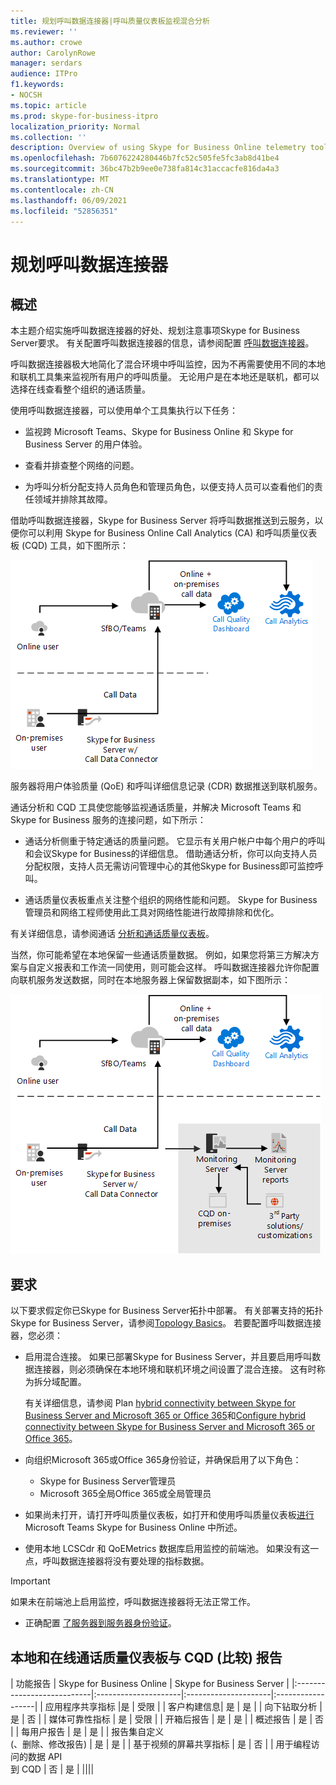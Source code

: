 ```yaml
---
title: 规划呼叫数据连接器|呼叫质量仪表板监视混合分析
ms.reviewer: ''
ms.author: crowe
author: CarolynRowe
manager: serdars
audience: ITPro
f1.keywords:
- NOCSH
ms.topic: article
ms.prod: skype-for-business-itpro
localization_priority: Normal
ms.collection: ''
description: Overview of using Skype for Business Online telemetry tools to monitor an on-premises implementation in a hybrid scenario.
ms.openlocfilehash: 7b6076224280446b7fc52c505fe5fc3ab8d41be4
ms.sourcegitcommit: 36bc47b2b9ee0e738fa814c31accacfe816da4a3
ms.translationtype: MT
ms.contentlocale: zh-CN
ms.lasthandoff: 06/09/2021
ms.locfileid: "52856351"
---
```

# <a name="plan-call-data-connector"></a>规划呼叫数据连接器

## <a name="overview"></a>概述

本主题介绍实施呼叫数据连接器的好处、规划注意事项Skype for Business Server要求。 有关配置呼叫数据连接器的信息，请参阅配置 [呼叫数据连接器](configure-call-data-connector.md)。


呼叫数据连接器极大地简化了混合环境中呼叫监控，因为不再需要使用不同的本地和联机工具集来监视所有用户的呼叫质量。 无论用户是在本地还是联机，都可以选择在线查看整个组织的通话质量。

使用呼叫数据连接器，可以使用单个工具集执行以下任务：

- 监视跨 Microsoft Teams、Skype for Business Online 和 Skype for Business Server 的用户体验。

- 查看并排查整个网络的问题。

- 为呼叫分析分配支持人员角色和管理员角色，以便支持人员可以查看他们的责任领域并排除其故障。

借助呼叫数据连接器，Skype for Business Server 将呼叫数据推送到云服务，以便你可以利用 Skype for Business Online Call Analytics (CA) 和呼叫质量仪表板 (CQD) 工具，如下图所示：

![SfB 云语音邮件](../../sfbserver2019/media/call-data-connector-plan-1.png)

服务器将用户体验质量 (QoE) 和呼叫详细信息记录 (CDR) 数据推送到联机服务。

通话分析和 CQD 工具使您能够监视通话质量，并解决 Microsoft Teams 和 Skype for Business 服务的连接问题，如下所示：

- 通话分析侧重于特定通话的质量问题。 它显示有关用户帐户中每个用户的呼叫和会议Skype for Business的详细信息。  借助通话分析，你可以向支持人员分配权限，支持人员无需访问管理中心的其他Skype for Business即可监控呼叫。

- 通话质量仪表板重点关注整个组织的网络性能和问题。 Skype for Business管理员和网络工程师使用此工具对网络性能进行故障排除和优化。

有关详细信息，请参阅通话 [分析和通话质量仪表板](/SkypeForBusiness/using-call-quality-in-your-organization/difference-between-call-analytics-and-call-quality-dashboard)。

当然，你可能希望在本地保留一些通话质量数据。 例如，如果您将第三方解决方案与自定义报表和工作流一同使用，则可能会这样。  呼叫数据连接器允许你配置向联机服务发送数据，同时在本地服务器上保留数据副本，如下图所示：

![SfB 云语音邮件](../../sfbserver2019/media/call-data-connector-plan-2.png)

## <a name="requirements"></a>要求

以下要求假定你已Skype for Business Server拓扑中部署。  有关部署支持的拓扑Skype for Business Server，请参阅[Topology Basics](../../SfbServer/plan-your-deployment/topology-basics/topology-basics.md)。 若要配置呼叫数据连接器，您必须：

- 启用混合连接。 如果已部署Skype for Business Server，并且要启用呼叫数据连接器，则必须确保在本地环境和联机环境之间设置了混合连接。 这有时称为拆分域配置。

   有关详细信息，请参阅 Plan [hybrid connectivity between Skype for Business Server and Microsoft 365 or Office 365](plan-hybrid-connectivity.md)和[Configure hybrid connectivity between Skype for Business Server and Microsoft 365 or Office 365](configure-hybrid-connectivity.md)。

- 向组织Microsoft 365或Office 365身份验证，并确保启用了以下角色：

  - Skype for Business Server管理员
  - Microsoft 365全局Office 365或全局管理员

- 如果尚未打开，请打开呼叫质量仪表板，如打开和使用呼叫质量仪表板[进行](/microsoftteams/turning-on-and-using-call-quality-dashboard)Microsoft Teams Skype for Business Online 中所述。

- 使用本地 LCSCdr 和 QoEMetrics 数据库启用监控的前端池。 如果没有这一点，呼叫数据连接器将没有要处理的指标数据。

> [!IMPORTANT]
> 如果未在前端池上启用监控，呼叫数据连接器将无法正常工作。

- 正确配置 [了服务器到服务器身份验证](../../SfbServer/manage/authentication/server-to-server-and-partner-applications.md)。 

## <a name="comparison-of-on-premises-and-online-call-quality-dashboard-cqd-reports"></a>本地和在线通话质量仪表板与 CQD (比较) 报告

| 功能报告 | Skype for Business Online | Skype for Business Server   |
|:---------------------------|:---------------------|:---------------------|:------------------|
| 应用程序共享指标 |是 | 受限 |
| 客户构建信息| 是 | 是 |
| 向下钻取分析 | 是 | 否 |
| 媒体可靠性指标 | 是 | 受限 |
| 开箱后报告 | 是 | 是 |
| 概述报告 | 是 | 否 |
| 每用户报告 | 是 | 是 |
| 报告集自定义 <br>  (、删除、修改报告)  | 是 | 是 |
| 基于视频的屏幕共享指标 | 是 | 否 |
| 用于编程访问的数据 API <br> 到 CQD | 否 | 是 |
||||